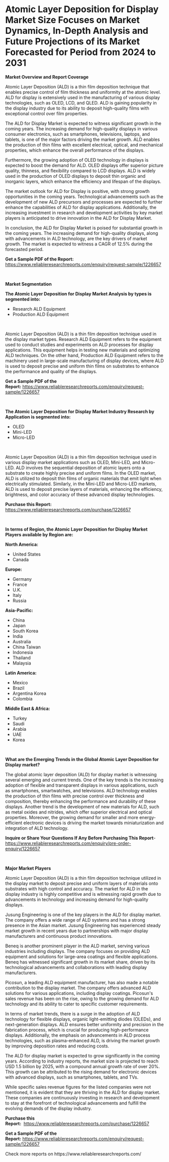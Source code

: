 <p><h1>Atomic Layer Deposition for Display Market Size Focuses on Market Dynamics, In-Depth Analysis and Future Projections of its Market Forecasted for Period from 2024 to 2031</h1></p><p><strong>Market Overview and Report Coverage</strong></p>
<p><p>Atomic Layer Deposition (ALD) is a thin film deposition technique that enables precise control of film thickness and uniformity at the atomic level. ALD for display is extensively used in the manufacturing of various display technologies, such as OLED, LCD, and QLED. ALD is gaining popularity in the display industry due to its ability to deposit high-quality films with exceptional control over film properties.</p><p>The ALD for Display Market is expected to witness significant growth in the coming years. The increasing demand for high-quality displays in various consumer electronics, such as smartphones, televisions, laptops, and tablets, is one of the major factors driving the market growth. ALD enables the production of thin films with excellent electrical, optical, and mechanical properties, which enhance the overall performance of the displays.</p><p>Furthermore, the growing adoption of OLED technology in displays is expected to boost the demand for ALD. OLED displays offer superior picture quality, thinness, and flexibility compared to LCD displays. ALD is widely used in the production of OLED displays to deposit thin organic and inorganic layers, which enhance the efficiency and lifespan of the displays.</p><p>The market outlook for ALD for Display is positive, with strong growth opportunities in the coming years. Technological advancements such as the development of new ALD precursors and processes are expected to further enhance the capabilities of ALD for display applications. Additionally, the increasing investment in research and development activities by key market players is anticipated to drive innovation in the ALD for Display Market.</p><p>In conclusion, the ALD for Display Market is poised for substantial growth in the coming years. The increasing demand for high-quality displays, along with advancements in ALD technology, are the key drivers of market growth. The market is expected to witness a CAGR of 12.5% during the forecasted period.</p></p>
<p><strong>Get a Sample PDF of the Report:</strong> <a href="https://www.reliableresearchreports.com/enquiry/request-sample/1226657">https://www.reliableresearchreports.com/enquiry/request-sample/1226657</a></p>
<p>&nbsp;</p>
<p><strong>Market Segmentation</strong></p>
<p><strong>The Atomic Layer Deposition for Display Market Analysis by types is segmented into:</strong></p>
<p><ul><li>Research ALD Equipment</li><li>Production ALD Equipment</li></ul></p>
<p>&nbsp;</p>
<p><p>Atomic Layer Deposition (ALD) is a thin film deposition technique used in the display market types. Research ALD Equipment refers to the equipment used to conduct studies and experiments on ALD processes for display applications. This equipment helps in testing new materials and optimizing ALD techniques. On the other hand, Production ALD Equipment refers to the machinery used in large-scale manufacturing of display devices, where ALD is used to deposit precise and uniform thin films on substrates to enhance the performance and quality of the displays.</p></p>
<p><strong>Get a Sample PDF of the Report:</strong>&nbsp;<a href="https://www.reliableresearchreports.com/enquiry/request-sample/1226657">https://www.reliableresearchreports.com/enquiry/request-sample/1226657</a></p>
<p>&nbsp;</p>
<p><strong>The Atomic Layer Deposition for Display Market Industry Research by Application is segmented into:</strong></p>
<p><ul><li>OLED</li><li>Mini-LED</li><li>Micro-LED</li></ul></p>
<p>&nbsp;</p>
<p><p>Atomic Layer Deposition (ALD) is a thin film deposition technique used in various display market applications such as OLED, Mini-LED, and Micro-LED. ALD involves the sequential deposition of atomic layers onto a substrate to create highly precise and uniform films. In the OLED market, ALD is utilized to deposit thin films of organic materials that emit light when electrically stimulated. Similarly, in the Mini-LED and Micro-LED markets, ALD is used to deposit precise layers of materials, enhancing the efficiency, brightness, and color accuracy of these advanced display technologies.</p></p>
<p><strong>Purchase this Report:</strong>&nbsp; <a href="https://www.reliableresearchreports.com/purchase/1226657">https://www.reliableresearchreports.com/purchase/1226657</a></p>
<p>&nbsp;</p>
<p><strong>In terms of Region, the Atomic Layer Deposition for Display Market Players available by Region are:</strong></p>
<p>
    <p> <strong> North America: </strong>
        <ul>
            <li>United States</li>
            <li>Canada</li>
        </ul>
        </p> 
    <p> <strong> Europe: </strong>
        <ul>
            <li>Germany</li>
            <li>France</li>
            <li>U.K.</li>
            <li>Italy</li>
            <li>Russia</li>
        </ul>
        </p> 
    <p> <strong> Asia-Pacific: </strong>
        <ul>
            <li>China</li>
            <li>Japan</li>
            <li>South Korea</li>
            <li>India</li>
            <li>Australia</li>
            <li>China Taiwan</li>
            <li>Indonesia</li>
            <li>Thailand</li>
            <li>Malaysia</li>
        </ul>
        </p> 
    <p> <strong> Latin America: </strong>
        <ul>
            <li>Mexico</li>
            <li>Brazil</li>
            <li>Argentina Korea</li>
            <li>Colombia</li>
        </ul>
        </p> 
    <p> <strong> Middle East & Africa: </strong>
        <ul>
            <li>Turkey</li>
            <li>Saudi</li>
            <li>Arabia</li>
            <li>UAE</li>
            <li>Korea</li>
        </ul>
    </p>
    </p>
<p>&nbsp;</p>
<p><strong>What are the Emerging Trends in the Global Atomic Layer Deposition for Display market?</strong></p>
<p><p>The global atomic layer deposition (ALD) for display market is witnessing several emerging and current trends. One of the key trends is the increasing adoption of flexible and transparent displays in various applications, such as smartphones, smartwatches, and televisions. ALD technology enables the production of thin films with precise control over thickness and composition, thereby enhancing the performance and durability of these displays. Another trend is the development of new materials for ALD, such as metal oxides and nitrides, which offer superior electrical and optical properties. Moreover, the growing demand for smaller and more energy-efficient electronic devices is driving the market towards miniaturization and integration of ALD technology.</p></p>
<p><strong>Inquire or Share Your Questions If Any Before Purchasing This Report</strong>- <a href="https://www.reliableresearchreports.com/enquiry/pre-order-enquiry/1226657">https://www.reliableresearchreports.com/enquiry/pre-order-enquiry/1226657</a></p>
<p>&nbsp;</p>
<p><strong>Major Market Players</strong></p>
<p><p>Atomic Layer Deposition (ALD) is a thin film deposition technique utilized in the display market to deposit precise and uniform layers of materials onto substrates with high control and accuracy. The market for ALD in the display industry is highly competitive and is witnessing rapid growth due to advancements in technology and increasing demand for high-quality displays.</p><p>Jusung Engineering is one of the key players in the ALD for display market. The company offers a wide range of ALD systems and has a strong presence in the Asian market. Jusung Engineering has experienced steady market growth in recent years due to partnerships with major display manufacturers and continuous product innovations.</p><p>Beneq is another prominent player in the ALD market, serving various industries including displays. The company focuses on providing ALD equipment and solutions for large-area coatings and flexible applications. Beneq has witnessed significant growth in its market share, driven by its technological advancements and collaborations with leading display manufacturers.</p><p>Picosun, a leading ALD equipment manufacturer, has also made a notable contribution to the display market. The company offers advanced ALD solutions for various applications, including display coatings. Picosun's sales revenue has been on the rise, owing to the growing demand for ALD technology and its ability to cater to specific customer requirements.</p><p>In terms of market trends, there is a surge in the adoption of ALD technology for flexible displays, organic light-emitting diodes (OLEDs), and next-generation displays. ALD ensures better uniformity and precision in the fabrication process, which is crucial for producing high-performance displays. Additionally, the emphasis on advancements in ALD process technologies, such as plasma-enhanced ALD, is driving the market growth by improving deposition rates and reducing costs.</p><p>The ALD for display market is expected to grow significantly in the coming years. According to industry reports, the market size is projected to reach USD 1.5 billion by 2025, with a compound annual growth rate of over 20%. This growth can be attributed to the rising demand for electronic devices with advanced displays, such as smartphones, tablets, and TVs.</p><p>While specific sales revenue figures for the listed companies were not mentioned, it is evident that they are thriving in the ALD for display market. These companies are continuously investing in research and development to stay at the forefront of technological advancements and fulfill the evolving demands of the display industry.</p></p>
<p><strong>Purchase this Report:</strong>&nbsp;&nbsp;<a href="https://www.reliableresearchreports.com/purchase/1226657">https://www.reliableresearchreports.com/purchase/1226657</a></p>
<p></p>
<p><strong>Get a Sample PDF of the Report:</strong>&nbsp;<a href="https://www.reliableresearchreports.com/enquiry/request-sample/1226657">https://www.reliableresearchreports.com/enquiry/request-sample/1226657</a></p>
<p>Check more reports on https://www.reliableresearchreports.com/</p>